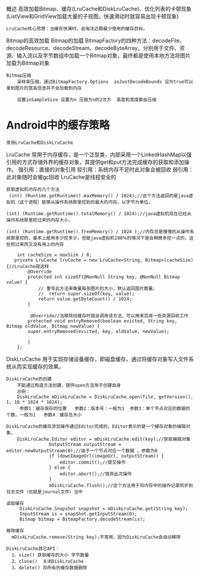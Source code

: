 概述
	高效加载Bitmap、缓存(LruCache和DiskLruCache)、优化列表的卡顿现象(ListView和GridView加载大量的子视图，快速滑动时就容易出现卡顿现象)
	
	LruCache核心思想：当缓存快满时，会淘汰近期最少使用的缓存目标。

Bitmap的高效加载
	Bitmap的加载
		BitmapFactory的四种方法：decodeFile、decodeResource、decodeStream、decodeByteArray，分别用于文件、资源、输入流以及字节数组中加载一个Bitmap对象，最终都是使用本地方法将图片加载为Bitmap对象
	
	Bitmap压缩
		采样率压缩，通过BitmapFactory.Options  inJustDecodeBounds 设为true可以拿到图片的宽高信息并不会加载到内存

		设置inSampleSize 设置为n 压缩为n的2次方  高度和宽度都会压缩 

# Android中的缓存策略 #
	常用LruCache和DiskLruCache

LruCache
	常用于内存缓存，是一个泛型类，内部采用一个LinkedHashMap以强引用的方式存储外界的缓存对象，其提供get和put方法完成缓存的获取和添加操作。
	强引用：直接的对象引用
	软引用：系统内存不足时此对象会被回收
	弱引用：此对象随时会被gc回收
	LruCache是线程安全的
	
	获取虚拟机内存的几个方法
	 (int) (Runtime.getRuntime().maxMemory() / 1024);//这个方法返回的是java虚拟机（这个进程）能够从操作系统那里挖到的最大的内存，以字节为单位，

    (int) (Runtime.getRuntime().totalMemory() / 1024);//java虚拟机现在已经从操作系统那里挖过来的内存大小，

    (int) (Runtime.getRuntime().freeMemory() / 1024 );//内存总是慢慢的从操作系统那里挖的，基本上是用多少挖多少，但是java虚拟机100％的情况下是会稍微多挖一点的，这些挖过来而又没有用上的内存

	    int cacheSize = maxSize / 8;
	   private LruCache lruCache = new LruCache<String, Bitmap>(cacheSize) {//LruCache就这样
	        @Override
	        protected int sizeOf(@NonNull String key, @NonNull Bitmap value) {
	            // 重写此方法来衡量每张图片的大小，默认返回图片数量。
	            //  return super.sizeOf(key, value);
	            return value.getByteCount() / 1024;
	        }

			 @Override//当移除旧缓存时就会调用该方法，可以用来完成一些资源回收工作
        	protected void entryRemoved(boolean evicted, String key, Bitmap oldValue, Bitmap newValue) {
            super.entryRemoved(evicted, key, oldValue, newValue);

        	}
	    };


DiskLruCache
	用于实现存储设备缓存，即磁盘缓存，通过将缓存对象写入文件系统从而实现缓存的效果。

	DiskLruCache的创建
		不能通过构造方法创建，提供open方法用于创建自身
		示例：
		DiskLruCache mDiskLruCache = DiskLruCache.open(file, getVersion(), 1, 10 * 1024 * 1024);	
		 参数1：缓存保存的位置   参数2：版本号：一般为1  参数3：单个节点对应的数据的个数，一般为1   参数4：缓存总大小

	DiskLruCache的缓存添加操作通过Editor完成的，Editor表示的是一个缓存对象的编辑对象。
	    DiskLruCache.Editor editor = mDiskLruCache.edit(key);//获取编辑对象
                    OutputStream outputStream = editor.newOutputStream(0);//由于一个节点对应一个数据 ，参数为0
                    if (downImageUrl(imageUrl, outputStream)) {
                        editor.commit();//提交操作
                    } else {
                        editor.abort();//放弃此次操作
                    }
                    mDiskLruCache.flush();//这个方法用于将内存中的操作记录同步到日志文件（也就是journal文件）当中

	读取缓存
		 DiskLruCache.Snapshot snapshot = mDiskLruCache.get(String key);
		 InputStream is = snapShot.getInputStream(0);
		 Bitmap bitmap = BitmapFactory.decodeStream(is);
	
	移除缓存
	  mDiskLruCache.remove(String key);不常用，因为DiskLruCache会自动移除

	DiskLruCache其它API：
      1、size() 获取缓存的大小 字节数量
	  2、close()  关闭DiskLruCache
	  3、delete() 将所有的缓存数据删除


